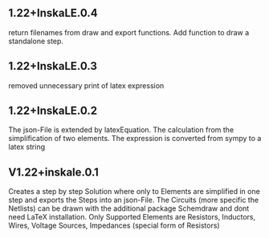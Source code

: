 ## 1.22+InskaLE.0.4
return filenames from draw and export functions. Add function to draw a standalone step.

## 1.22+InskaLE.0.3
removed unnecessary print of latex expression

## 1.22+InskaLE.0.2
The json-File is extended by latexEquation. The calculation from the simplification of two
elements. The expression is converted from sympy to a latex string

## V1.22+inskale.0.1
Creates a step by step Solution where only to Elements are simplified
in one step and exports the Steps into an json-File. The Circuits
(more specific the Netlists) can be drawn with the additional package
Schemdraw and dont need LaTeX installation. Only Supported Elements are
Resistors, Inductors, Wires, Voltage Sources, Impedances (special form of Resistors)